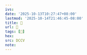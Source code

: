 ```yaml
---
ivs:
date: '2025-10-13T10:27:47+08:00'
lastmod: '2025-10-14T21:46:45-08:00'
title: 􄝢
url: 􄝢
tags: [𤦼]
hex: 
src: DCCV
note:
---
```

